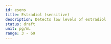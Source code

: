 ```yaml
---
id: esens
title: Estradiol (sensitive)
description: Detects low levels of estradiol
status: draft
unit: pg/mL
range: 3 - 69
---
```

